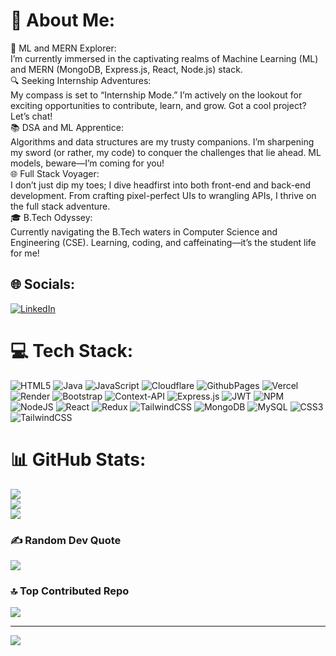 # 💫 About Me:
🤖 ML and MERN Explorer:<br>I’m currently immersed in the captivating realms of Machine Learning (ML) and MERN (MongoDB, Express.js, React, Node.js) stack. <br>🔍 Seeking Internship Adventures:<br>My compass is set to “Internship Mode.” I’m actively on the lookout for exciting opportunities to contribute, learn, and grow. Got a cool project? Let’s chat!<br>📚 DSA and ML Apprentice:<br>Algorithms and data structures are my trusty companions. I’m sharpening my sword (or rather, my code) to conquer the challenges that lie ahead. ML models, beware—I’m coming for you!<br>🌐 Full Stack Voyager:<br>I don’t just dip my toes; I dive headfirst into both front-end and back-end development. From crafting pixel-perfect UIs to wrangling APIs, I thrive on the full stack adventure.<br>🎓 B.Tech Odyssey:<br>Currently navigating the B.Tech waters in Computer Science and Engineering (CSE). Learning, coding, and caffeinating—it’s the student life for me!


## 🌐 Socials:
[![LinkedIn](https://img.shields.io/badge/LinkedIn-%230077B5.svg?logo=linkedin&logoColor=white)](https://linkedin.com/in/balaram-sarkar-b81377263) 

# 💻 Tech Stack:
![HTML5](https://img.shields.io/badge/html5-%23E34F26.svg?style=for-the-badge&logo=html5&logoColor=white) ![Java](https://img.shields.io/badge/java-%23ED8B00.svg?style=for-the-badge&logo=openjdk&logoColor=white) ![JavaScript](https://img.shields.io/badge/javascript-%23323330.svg?style=for-the-badge&logo=javascript&logoColor=%23F7DF1E) ![Cloudflare](https://img.shields.io/badge/Cloudflare-F38020?style=for-the-badge&logo=Cloudflare&logoColor=white) ![GithubPages](https://img.shields.io/badge/github%20pages-121013?style=for-the-badge&logo=github&logoColor=white) ![Vercel](https://img.shields.io/badge/vercel-%23000000.svg?style=for-the-badge&logo=vercel&logoColor=white) ![Render](https://img.shields.io/badge/Render-%46E3B7.svg?style=for-the-badge&logo=render&logoColor=white) ![Bootstrap](https://img.shields.io/badge/bootstrap-%238511FA.svg?style=for-the-badge&logo=bootstrap&logoColor=white) ![Context-API](https://img.shields.io/badge/Context--Api-000000?style=for-the-badge&logo=react) ![Express.js](https://img.shields.io/badge/express.js-%23404d59.svg?style=for-the-badge&logo=express&logoColor=%2361DAFB) ![JWT](https://img.shields.io/badge/JWT-black?style=for-the-badge&logo=JSON%20web%20tokens) ![NPM](https://img.shields.io/badge/NPM-%23CB3837.svg?style=for-the-badge&logo=npm&logoColor=white) ![NodeJS](https://img.shields.io/badge/node.js-6DA55F?style=for-the-badge&logo=node.js&logoColor=white) ![React](https://img.shields.io/badge/react-%2320232a.svg?style=for-the-badge&logo=react&logoColor=%2361DAFB) ![Redux](https://img.shields.io/badge/redux-%23593d88.svg?style=for-the-badge&logo=redux&logoColor=white) ![TailwindCSS](https://img.shields.io/badge/tailwindcss-%2338B2AC.svg?style=for-the-badge&logo=tailwind-css&logoColor=white) ![MongoDB](https://img.shields.io/badge/MongoDB-%234ea94b.svg?style=for-the-badge&logo=mongodb&logoColor=white) ![MySQL](https://img.shields.io/badge/mysql-4479A1.svg?style=for-the-badge&logo=mysql&logoColor=white) ![CSS3](https://img.shields.io/badge/css3-%231572B6.svg?style=for-the-badge&logo=css3&logoColor=white) ![TailwindCSS](https://img.shields.io/badge/tailwindcss-%2338B2AC.svg?style=for-the-badge&logo=tailwind-css&logoColor=white)
# 📊 GitHub Stats:
![](https://github-readme-stats.vercel.app/api?username=Balaramsarkar-007&theme=dark&hide_border=false&include_all_commits=false&count_private=false)<br/>
![](https://github-readme-streak-stats.herokuapp.com/?user=Balaramsarkar-007&theme=dark&hide_border=false)<br/>
![](https://github-readme-stats.vercel.app/api/top-langs/?username=Balaramsarkar-007&theme=dark&hide_border=false&include_all_commits=false&count_private=false&layout=compact)

### ✍️ Random Dev Quote
![](https://quotes-github-readme.vercel.app/api?type=horizontal&theme=radical)

### 🔝 Top Contributed Repo
![](https://github-contributor-stats.vercel.app/api?username=Balaramsarkar-007&limit=5&theme=dark&combine_all_yearly_contributions=true)

---
[![](https://visitcount.itsvg.in/api?id=Balaramsarkar-007&icon=0&color=0)](https://visitcount.itsvg.in)

<!-- Proudly created with GPRM ( https://gprm.itsvg.in ) -->

